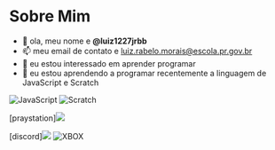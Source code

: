 # Sobre Mim



- 👋 ola, meu nome e **@luiz1227jrbb**
- 📫 meu email de contato e luiz.rabelo.morais@escola.pr.gov.br
- 👀 eu estou interessado em aprender programar
- 🌱 eu estou aprendendo a programar recentemente a linguagem de JavaScript e Scratch

![JavaScript](https://img.shields.io/badge/JavaScript-323330?style=for-the-badge&logo=javascript&logoColor=F7DF1E)
![Scratch](https://img.shields.io/badge/Scratch-4D97FF?style=for-the-badge&logo=Scratch&logoColor=white)

 [praystation]<img src="https://img.shields.io/badge/PlayStation-003791?style=for-the-badge&logo=playstation&logoColor=white" />

 [discord]<img src="https://img.shields.io/badge/Discord-5865F2?style=for-the-badge&logo=discord&logoColor=white" />
![XBOX](https://img.shields.io/badge/Xbox-107C10?style=for-the-badge&logo=xbox&logoColor=white)
